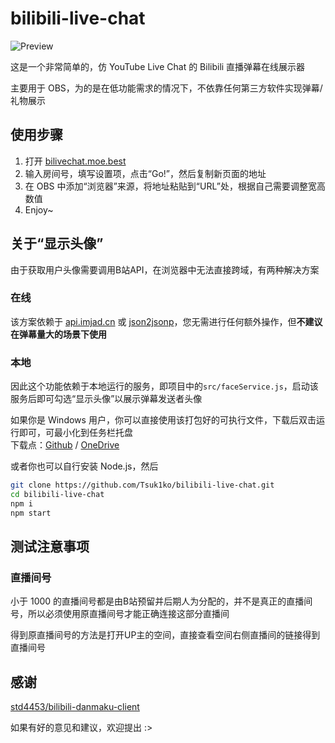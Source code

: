 # bilibili-live-chat

![Preview](https://i.loli.net/2019/02/13/5c638e21ad91a.gif)

这是一个非常简单的，仿 YouTube Live Chat 的 Bilibili 直播弹幕在线展示器

主要用于 OBS，为的是在低功能需求的情况下，不依靠任何第三方软件实现弹幕/礼物展示

## 使用步骤

1. 打开 [bilivechat.moe.best](https://bilivechat.moe.best/)
2. 输入房间号，填写设置项，点击“Go!”，然后复制新页面的地址
3. 在 OBS 中添加“浏览器”来源，将地址粘贴到“URL”处，根据自己需要调整宽高数值
4. Enjoy~

## 关于“显示头像”

由于获取用户头像需要调用B站API，在浏览器中无法直接跨域，有两种解决方案

### 在线

该方案依赖于 [api.imjad.cn](https://api.imjad.cn/) 或 [json2jsonp](http://json2jsonp.com)，您无需进行任何额外操作，但**不建议在弹幕量大的场景下使用**

### 本地

因此这个功能依赖于本地运行的服务，即项目中的`src/faceService.js`，启动该服务后即可勾选“显示头像”以展示弹幕发送者头像

如果你是 Windows 用户，你可以直接使用该打包好的可执行文件，下载后双击运行即可，可最小化到任务栏托盘  
下载点：[Github](https://github.com/Tsuk1ko/bilibili-live-chat/releases/download/v1.1.1/BilibiliFaceService.exe) / [OneDrive](https://files.lolico.moe/show/my%20project/BilibiliFaceService.exe)

或者你也可以自行安装 Node.js，然后

```bash
git clone https://github.com/Tsuk1ko/bilibili-live-chat.git
cd bilibili-live-chat
npm i
npm start
```

## 测试注意事项

### 直播间号

小于 1000 的直播间号都是由B站预留并后期人为分配的，并不是真正的直播间号，所以必须使用原直播间号才能正确连接这部分直播间

得到原直播间号的方法是打开UP主的空间，直接查看空间右侧直播间的链接得到直播间号

## 感谢

[std4453/bilibili-danmaku-client](https://github.com/std4453/bilibili-danmaku-client)

如果有好的意见和建议，欢迎提出 :>
